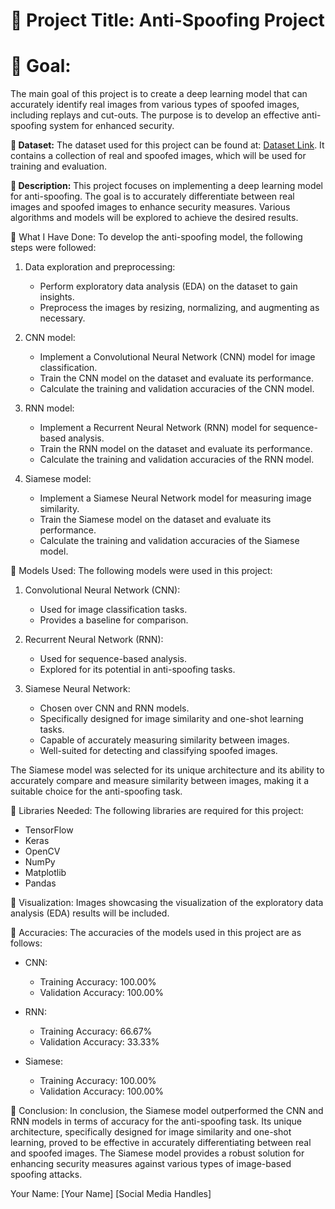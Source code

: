# **🔴 Project Title: Anti-Spoofing Project**

# **🔴 Goal:**
The main goal of this project is to create a deep learning model that can accurately identify real images from various types of spoofed images, including replays and cut-outs. The purpose is to develop an effective anti-spoofing system for enhanced security.

**🔴 Dataset:**
The dataset used for this project can be found at: [Dataset Link](https://www.kaggle.com/datasets/tapakah68/anti-spoofing). It contains a collection of real and spoofed images, which will be used for training and evaluation.

**🔴 Description:**
This project focuses on implementing a deep learning model for anti-spoofing. The goal is to accurately differentiate between real images and spoofed images to enhance security measures. Various algorithms and models will be explored to achieve the desired results.

🔴 What I Have Done:
To develop the anti-spoofing model, the following steps were followed:

1. Data exploration and preprocessing:
   - Perform exploratory data analysis (EDA) on the dataset to gain insights.
   - Preprocess the images by resizing, normalizing, and augmenting as necessary.

2. CNN model:
   - Implement a Convolutional Neural Network (CNN) model for image classification.
   - Train the CNN model on the dataset and evaluate its performance.
   - Calculate the training and validation accuracies of the CNN model.

3. RNN model:
   - Implement a Recurrent Neural Network (RNN) model for sequence-based analysis.
   - Train the RNN model on the dataset and evaluate its performance.
   - Calculate the training and validation accuracies of the RNN model.

4. Siamese model:
   - Implement a Siamese Neural Network model for measuring image similarity.
   - Train the Siamese model on the dataset and evaluate its performance.
   - Calculate the training and validation accuracies of the Siamese model.

🔴 Models Used:
The following models were used in this project:

1. Convolutional Neural Network (CNN):
   - Used for image classification tasks.
   - Provides a baseline for comparison.

2. Recurrent Neural Network (RNN):
   - Used for sequence-based analysis.
   - Explored for its potential in anti-spoofing tasks.

3. Siamese Neural Network:
   - Chosen over CNN and RNN models.
   - Specifically designed for image similarity and one-shot learning tasks.
   - Capable of accurately measuring similarity between images.
   - Well-suited for detecting and classifying spoofed images.

The Siamese model was selected for its unique architecture and its ability to accurately compare and measure similarity between images, making it a suitable choice for the anti-spoofing task.

🔴 Libraries Needed:
The following libraries are required for this project:

- TensorFlow
- Keras
- OpenCV
- NumPy
- Matplotlib
- Pandas

🔴 Visualization:
Images showcasing the visualization of the exploratory data analysis (EDA) results will be included.

🔴 Accuracies:
The accuracies of the models used in this project are as follows:

- CNN:
  - Training Accuracy: 100.00%
  - Validation Accuracy: 100.00%

- RNN:
  - Training Accuracy: 66.67%
  - Validation Accuracy: 33.33%

- Siamese:
  - Training Accuracy: 100.00%
  - Validation Accuracy: 100.00%

🔴 Conclusion:
In conclusion, the Siamese model outperformed the CNN and RNN models in terms of accuracy for the anti-spoofing task. Its unique architecture, specifically designed for image similarity and one-shot learning, proved to be effective in accurately differentiating between real and spoofed images. The Siamese model provides a robust solution for enhancing security measures against various types of image-based spoofing attacks.

Your Name: [Your Name]
[Social Media Handles]
